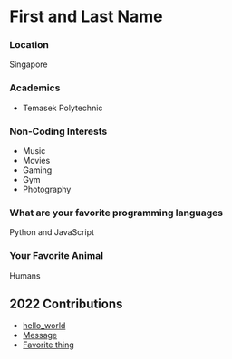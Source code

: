 # First and Last Name

### Location

Singapore

### Academics

- Temasek Polytechnic

### Non-Coding Interests

- Music
- Movies
- Gaming
- Gym
- Photography

### What are your favorite programming languages

Python and JavaScript

### Your Favorite Animal

Humans

## 2022 Contributions

- [hello_world](2022/AgentCosmic/hello.py)
- [Message](2020/AgentCosmic/message.md)
- [Favorite thing](2020/AgentCosmic/enjoy.md)
